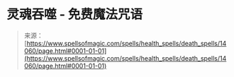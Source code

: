 <!--yml

category: 未分类

date: 2024-06-12 18:52:51

-->

# 灵魂吞噬 - 免费魔法咒语

> 来源：[https://www.spellsofmagic.com/spells/health_spells/death_spells/14060/page.html#0001-01-01](https://www.spellsofmagic.com/spells/health_spells/death_spells/14060/page.html#0001-01-01)
